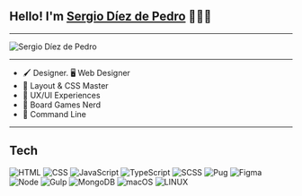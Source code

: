 ## Hello! I'm [Sergio Díez de Pedro](https://sdp-curriculo.netlify.app/) 🧔🏻‍♂️

-----

![Sergio Díez de Pedro](https://i.postimg.cc/QMZWNwyJ/hero.jpg)

----

- 🖌️ Designer. 🖥️ Web Designer
- 📐 Layout & CSS Master
- 📝 UX/UI Experiences
- 🎲 Board Games Nerd
- 🩷 Command Line

----
## Tech
![HTML](https://img.shields.io/badge/HTML-black?style=for-the-badge&logo=html5) ![CSS](https://img.shields.io/badge/CSS-black?style=for-the-badge&logo=css3) ![JavaScript](https://img.shields.io/badge/JavaScript-black?style=for-the-badge&logo=javascript) ![TypeScript](https://img.shields.io/badge/TypeScript-black?style=for-the-badge&logo=typescript) ![SCSS](https://img.shields.io/badge/SCSS-black?style=for-the-badge&logo=sass) ![Pug](https://img.shields.io/badge/PUG-black?style=for-the-badge&logo=pug) ![Figma](https://img.shields.io/badge/FIGMA-black?style=for-the-badge&logo=figma) ![Node](https://img.shields.io/badge/NODE-black?style=for-the-badge&logo=nodedotjs) ![Gulp](https://img.shields.io/badge/GULP-black?style=for-the-badge&logo=gulp) ![MongoDB](https://img.shields.io/badge/MONGODB-black?style=for-the-badge&logo=mongodb) ![macOS](https://img.shields.io/badge/macOS-black?style=for-the-badge&logo=macos) ![LINUX](https://img.shields.io/badge/LINUX-black?style=for-the-badge&logo=linux)


